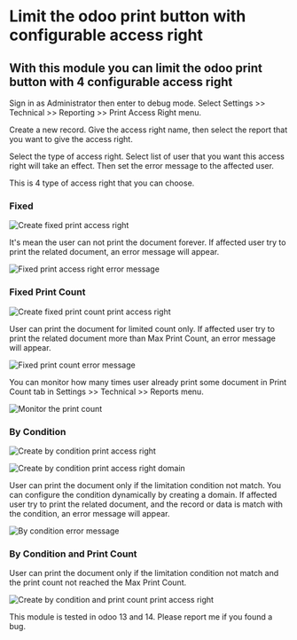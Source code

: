# Limit the odoo print button with configurable access right

## With this module you can limit the odoo print button with 4 configurable access right

Sign in as Administrator then enter to debug mode. Select Settings >> Technical >> Reporting >> Print Access Right menu.

Create a new record. Give the access right name, then select the report that you want to give the access right. 

Select the type of access right. Select list of user that you want this access right will take an effect. Then set the error message to the affected user.

This is 4 type of access right that you can choose.

### Fixed

![Create fixed print access right](https://en.ngasturi.id/wp-content/uploads/2021/01/odoo_create_fixed_print_right.png)

It's mean the user can not print the document forever. If affected user try to print the related document, an error message will appear.

![Fixed print access right error message](https://en.ngasturi.id/wp-content/uploads/2021/01/odoo_fixed_print_access_right_message.png)



### Fixed Print Count

![Create fixed print count print access right](https://en.ngasturi.id/wp-content/uploads/2021/01/odoo_create_fixed_count_print_right.png)

User can print the document for limited count only. If affected user try to print the related document more than Max Print Count, an error message will appear.

![Fixed print count error message](https://en.ngasturi.id/wp-content/uploads/2021/01/odoo_fixed_print_count_error_message.png)

You can monitor how many times user already print some document in Print Count tab in Settings >> Technical >> Reports menu.

![Monitor the print count](https://en.ngasturi.id/wp-content/uploads/2021/01/odoo_monitor_print_count.png)

### By Condition

![Create by condition print access right](https://en.ngasturi.id/wp-content/uploads/2021/01/odoo_create_by_condition_print_right.png)

![Create by condition print access right domain](https://en.ngasturi.id/wp-content/uploads/2021/01/odoo_create_by_condition_print_right_domain.png)

User can print the document only if the limitation condition not match. You can configure the condition dynamically by creating a domain. If affected user try to print the related document, and the record or data is match with the condition, an error message will appear.

![By condition error message](https://en.ngasturi.id/wp-content/uploads/2021/01/odoo_by_condition_error_message.png)

### By Condition and Print Count

User can print the document only if the limitation condition not match and the print count not reached the Max Print Count.

![Create by condition and print count print access right](https://en.ngasturi.id/wp-content/uploads/2021/01/odoo_create_by_condition_and_print_count.png)


This module is tested in odoo 13 and 14. Please report me if you found a bug.

